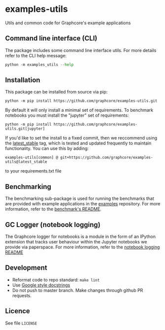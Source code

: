 # examples-utils
Utils and common code for Graphcore's example applications

## Command line interface (CLI)

The package includes some command line interface utils. For more details refer to the CLI help message:

```python
python -m examples_utils --help
```

## Installation

This package can be installed from source via pip:

```console
python -m pip install https://github.com/graphcore/examples-utils.git
```

By default it will only install a minimal set of requirements. To benchmark notebooks you must
install the "jupyter" set of requirements:

```console
python -m pip install https://github.com/graphcore/examples-utils.git[jupyter]
```

If you'd like to set the install to a fixed commit, then we reccommend using the [latest_stable](https://github.com/graphcore/examples-utils/releases/tag/latest_stable) tag, which is tested and updated frequently to maintain functionality. You can use this by adding: 

```console
examples-utils[common] @ git+https://github.com/graphcore/examples-utils@latest_stable
```
to your requirements.txt file

## Benchmarking

The benchmarking sub-package is used for running the benchmarks that are provided with example applications in the [examples](https://github.com/graphcore/examples) repository. For more information, refer to the [benchmark's README](https://github.com/graphcore/examples-utils/blob/master/examples_utils/benchmarks/README.md).

## GC Logger (notebook logging)

The Graphcore logger for notebooks is a module in the form of an IPython extension that tracks user behaviour within the Jupyter notebooks we provide via paperspace. For more information, refer to the [notebook logging README](https://github.com/graphcore/examples-utils/blob/master/examples_utils/notebook_logging/README.md)

## Development

* Reformat code to repo standard: `make lint`
* Use [Google style docstrings](https://sphinxcontrib-napoleon.readthedocs.io/en/latest/example_google.html)
* Do not push to master branch. Make changes through github PR requests.

## Licence

See file `LICENSE`